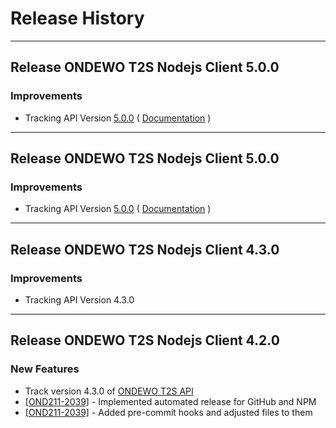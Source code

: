 # Release History

***************** 
## Release ONDEWO T2S Nodejs Client 5.0.0 
 
### Improvements 
 * Tracking API Version [5.0.0](https://github.com/ondewo/ondewo-t2s-api/releases/tag/5.0.0) ( [Documentation](https://ondewo.github.io/ondewo-t2s-api/) ) 


***************** 
## Release ONDEWO T2S Nodejs Client 5.0.0 
 
### Improvements 
 * Tracking API Version [5.0.0](https://github.com/ondewo/ondewo-t2s-api/releases/tag/5.0.0) ( [Documentation](https://ondewo.github.io/ondewo-t2s-api/) ) 


*****************
## Release ONDEWO T2S Nodejs Client 4.3.0

### Improvements
 * Tracking API Version 4.3.0

*****************

## Release ONDEWO T2S Nodejs Client 4.2.0

### New Features
* Track version 4.3.0 of [ONDEWO T2S API](https://github.com/ondewo/ondewo-t2s-api/releases/4.3.0)
* [[OND211-2039]](https://ondewo.atlassian.net/browse/OND211-2039) - Implemented automated release for GitHub and NPM
* [[OND211-2039]](https://ondewo.atlassian.net/browse/OND211-2039) - Added pre-commit hooks and adjusted files to them
